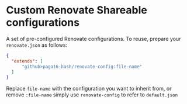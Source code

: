 # Custom Renovate Shareable configurations

A set of pre-configured Renovate configurations.
To reuse, prepare your `renovate.json` as follows:

```json
{
  "extends": [
      "github>paga16-hash/renovate-config:file-name"
  ]
}
```

Replace `file-name` with the configuration you want to inherit from, or remove `:file-name` simply use `renovate-config` to refer to `default.json`


